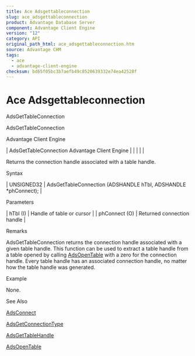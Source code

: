 ```yaml
---
title: Ace Adsgettableconnection
slug: ace_adsgettableconnection
product: Advantage Database Server
component: Advantage Client Engine
version: "12"
category: API
original_path_html: ace_adsgettableconnection.htm
source: Advantage CHM
tags:
  - ace
  - advantage-client-engine
checksum: bd65f05bc3b7aefb49c8520639332e74ea42528f
---
```


# Ace Adsgettableconnection

AdsGetTableConnection

AdsGetTableConnection

Advantage Client Engine

| AdsGetTableConnection  Advantage Client Engine |  |  |  |  |

Returns the connection handle associated with a table handle.

Syntax

| UNSIGNED32 | AdsGetTableConnection (ADSHANDLE hTbl,  ADSHANDLE \*phConnect); |

Parameters

| hTbl (I) | Handle of table or cursor |
| phConnect (O) | Returned connection handle |

Remarks

AdsGetTableConnection returns the connection handle associated with a given table handle. This function can be used to extract a table handle from a table opened by calling [AdsOpenTable](ace_adsopentable.md) with a zero for the connection handle. Every table handle has an associated connection handle, no matter how the table handle was generated.

Example

None.

See Also

[AdsConnect](ace_adsconnect.md)

[AdsGetConnectionType](ace_adsgetconnectiontype.md)

[AdsGetTableHandle](ace_adsgettablehandle.md)

[AdsOpenTable](ace_adsopentable.md)
